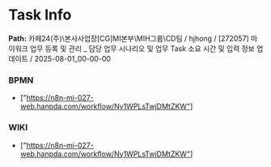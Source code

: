 # Task Info

**Path:** 카페24(주)\본사사업장\[CG]MI본부\MIH그룹\CD팀 / hjhong / [272057] 마이워크 업무 등록 및 관리 _ 담당 업무 시나리오 및 업무 Task 소요 시간 및 입력 정보 업데이트 / 2025-08-01_00-00-00

### BPMN
- ["https://n8n-mi-027-web.hanpda.com/workflow/Ny1WPLsTwjDMtZKW"]

### WIKI
- ["https://n8n-mi-027-web.hanpda.com/workflow/Ny1WPLsTwjDMtZKW"]

